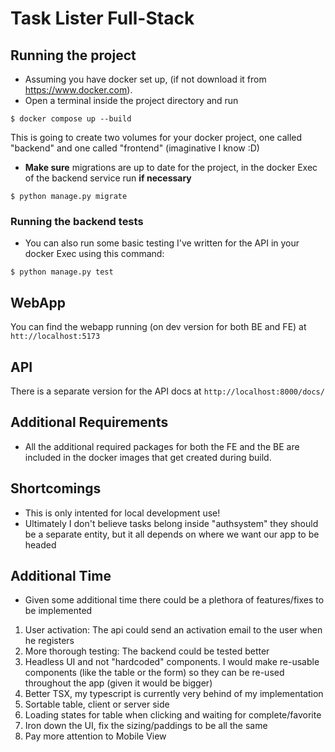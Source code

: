 # Task Lister Full-Stack

## Running the project

- Assuming you have docker set up, (if not download it from https://www.docker.com).
- Open a terminal inside the project directory and run
```
$ docker compose up --build
```
This is going to create two volumes for your docker project, one called "backend" and one called "frontend" (imaginative I know :D)

- **Make sure** migrations are up to date for the project, in the docker Exec of the backend service run **if necessary**
```
$ python manage.py migrate
```

### Running the backend tests
- You can also run some basic testing I've written for the API in your docker Exec using this command:
```
$ python manage.py test
```

## WebApp
You can find the webapp running (on dev version for both BE and FE) at ```htt://localhost:5173```

## API
There is a separate version for the API docs at ```http://localhost:8000/docs/```

## Additional Requirements
- All the additional required packages for both the FE and the BE are included in the docker images that get created during build.

## Shortcomings
- This is only intented for local development use!
- Ultimately I don't believe tasks belong inside "authsystem" they should be a separate entity, but it all depends on where we want our app to be headed

## Additional Time
- Given some additional time there could be a plethora of features/fixes to be implemented
1. User activation: The api could send an activation email to the user when he registers
2. More thorough testing: The backend could be tested better
3. Headless UI and not "hardcoded" components. I would make re-usable components (like the table or the form) so they can be re-used throughout the app (given it would be bigger)
4. Better TSX, my typescript is currently very behind of my implementation
5. Sortable table, client or server side
6. Loading states for table when clicking and waiting for complete/favorite
7. Iron down the UI, fix the sizing/paddings to be all the same
8. Pay more attention to Mobile View